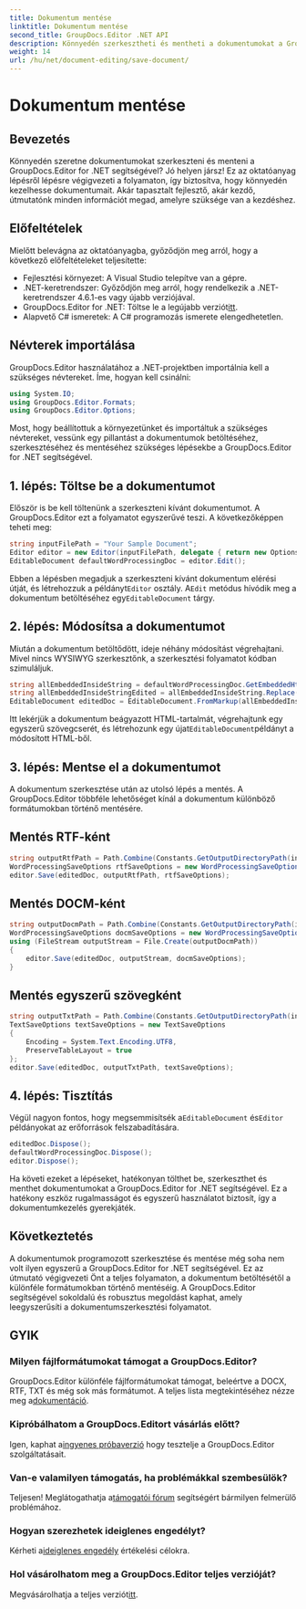 ```yaml
---
title: Dokumentum mentése
linktitle: Dokumentum mentése
second_title: GroupDocs.Editor .NET API
description: Könnyedén szerkesztheti és mentheti a dokumentumokat a GroupDocs.Editor for .NET segítségével. Ez a lépésenkénti útmutató leegyszerűsíti a folyamatot a fejlesztők számára.
weight: 14
url: /hu/net/document-editing/save-document/
---
```


# Dokumentum mentése

## Bevezetés
Könnyedén szeretne dokumentumokat szerkeszteni és menteni a GroupDocs.Editor for .NET segítségével? Jó helyen jársz! Ez az oktatóanyag lépésről lépésre végigvezeti a folyamaton, így biztosítva, hogy könnyedén kezelhesse dokumentumait. Akár tapasztalt fejlesztő, akár kezdő, útmutatónk minden információt megad, amelyre szüksége van a kezdéshez.
## Előfeltételek
Mielőtt belevágna az oktatóanyagba, győződjön meg arról, hogy a következő előfeltételeket teljesítette:
- Fejlesztési környezet: A Visual Studio telepítve van a gépre.
- .NET-keretrendszer: Győződjön meg arról, hogy rendelkezik a .NET-keretrendszer 4.6.1-es vagy újabb verziójával.
-  GroupDocs.Editor for .NET: Töltse le a legújabb verziót[itt](https://releases.groupdocs.com/editor/net/).
- Alapvető C# ismeretek: A C# programozás ismerete elengedhetetlen.
## Névterek importálása
GroupDocs.Editor használatához a .NET-projektben importálnia kell a szükséges névtereket. Íme, hogyan kell csinálni:
```csharp
using System.IO;
using GroupDocs.Editor.Formats;
using GroupDocs.Editor.Options;
```
Most, hogy beállítottuk a környezetünket és importáltuk a szükséges névtereket, vessünk egy pillantást a dokumentumok betöltéséhez, szerkesztéséhez és mentéséhez szükséges lépésekbe a GroupDocs.Editor for .NET segítségével.
## 1. lépés: Töltse be a dokumentumot
Először is be kell töltenünk a szerkeszteni kívánt dokumentumot. A GroupDocs.Editor ezt a folyamatot egyszerűvé teszi. A következőképpen teheti meg:

```csharp
string inputFilePath = "Your Sample Document";
Editor editor = new Editor(inputFilePath, delegate { return new Options.WordProcessingLoadOptions(); });
EditableDocument defaultWordProcessingDoc = editor.Edit();
```
 Ebben a lépésben megadjuk a szerkeszteni kívánt dokumentum elérési útját, és létrehozzuk a példányt`Editor` osztály. A`Edit` metódus hívódik meg a dokumentum betöltéséhez egy`EditableDocument` tárgy.
## 2. lépés: Módosítsa a dokumentumot
Miután a dokumentum betöltődött, ideje néhány módosítást végrehajtani. Mivel nincs WYSIWYG szerkesztőnk, a szerkesztési folyamatot kódban szimuláljuk.

```csharp
string allEmbeddedInsideString = defaultWordProcessingDoc.GetEmbeddedHtml();
string allEmbeddedInsideStringEdited = allEmbeddedInsideString.Replace("Subtitle", "Edited subtitle");
EditableDocument editedDoc = EditableDocument.FromMarkup(allEmbeddedInsideStringEdited, null);
```
 Itt lekérjük a dokumentum beágyazott HTML-tartalmát, végrehajtunk egy egyszerű szövegcserét, és létrehozunk egy újat`EditableDocument`példányt a módosított HTML-ből.
## 3. lépés: Mentse el a dokumentumot
A dokumentum szerkesztése után az utolsó lépés a mentés. A GroupDocs.Editor többféle lehetőséget kínál a dokumentum különböző formátumokban történő mentésére.
## Mentés RTF-ként
```csharp
string outputRtfPath = Path.Combine(Constants.GetOutputDirectoryPath(inputFilePath), "editedDoc.rtf");
WordProcessingSaveOptions rtfSaveOptions = new WordProcessingSaveOptions(WordProcessingFormats.Rtf);
editor.Save(editedDoc, outputRtfPath, rtfSaveOptions);
```
## Mentés DOCM-ként
```csharp
string outputDocmPath = Path.Combine(Constants.GetOutputDirectoryPath(inputFilePath), "editedDoc.docm");
WordProcessingSaveOptions docmSaveOptions = new WordProcessingSaveOptions(WordProcessingFormats.Docm);
using (FileStream outputStream = File.Create(outputDocmPath))
{
    editor.Save(editedDoc, outputStream, docmSaveOptions);
}
```
## Mentés egyszerű szövegként
```csharp
string outputTxtPath = Path.Combine(Constants.GetOutputDirectoryPath(inputFilePath), "editedDoc.txt");
TextSaveOptions textSaveOptions = new TextSaveOptions
{
    Encoding = System.Text.Encoding.UTF8,
    PreserveTableLayout = true
};
editor.Save(editedDoc, outputTxtPath, textSaveOptions);
```
## 4. lépés: Tisztítás
 Végül nagyon fontos, hogy megsemmisítsék a`EditableDocument` és`Editor` példányokat az erőforrások felszabadítására.
```csharp
editedDoc.Dispose();
defaultWordProcessingDoc.Dispose();
editor.Dispose();
```
Ha követi ezeket a lépéseket, hatékonyan tölthet be, szerkeszthet és menthet dokumentumokat a GroupDocs.Editor for .NET segítségével. Ez a hatékony eszköz rugalmasságot és egyszerű használatot biztosít, így a dokumentumkezelés gyerekjáték.
## Következtetés
A dokumentumok programozott szerkesztése és mentése még soha nem volt ilyen egyszerű a GroupDocs.Editor for .NET segítségével. Ez az útmutató végigvezeti Önt a teljes folyamaton, a dokumentum betöltésétől a különféle formátumokban történő mentéséig. A GroupDocs.Editor segítségével sokoldalú és robusztus megoldást kaphat, amely leegyszerűsíti a dokumentumszerkesztési folyamatot.
## GYIK
### Milyen fájlformátumokat támogat a GroupDocs.Editor?
 GroupDocs.Editor különféle fájlformátumokat támogat, beleértve a DOCX, RTF, TXT és még sok más formátumot. A teljes lista megtekintéséhez nézze meg a[dokumentáció](https://tutorials.groupdocs.com/editor/net/).
### Kipróbálhatom a GroupDocs.Editort vásárlás előtt?
 Igen, kaphat a[ingyenes próbaverzió](https://releases.groupdocs.com/) hogy tesztelje a GroupDocs.Editor szolgáltatásait.
### Van-e valamilyen támogatás, ha problémákkal szembesülök?
 Teljesen! Meglátogathatja a[támogatói fórum](https://forum.groupdocs.com/c/editor/20) segítségért bármilyen felmerülő problémához.
### Hogyan szerezhetek ideiglenes engedélyt?
 Kérheti a[ideiglenes engedély](https://purchase.groupdocs.com/temporary-license/) értékelési célokra.
### Hol vásárolhatom meg a GroupDocs.Editor teljes verzióját?
 Megvásárolhatja a teljes verziót[itt](https://purchase.groupdocs.com/buy).